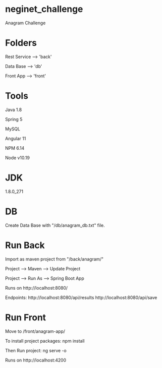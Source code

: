 # neginet_challenge
Anagram Challenge 


# Folders

Rest Service --> 'back'

Data Base --> 'db'

Front App --> 'front'



# Tools
Java 1.8

Spring 5

MySQL 

Angular 11

NPM 6.14

Node v10.19



# JDK
1.8.0_271


# DB
Create Data Base with "/db/anagram_db.txt" file.



# Run Back

Import as maven project from "/back/anagram/"

Project --> Maven --> Update Project

Project --> Run As --> Spring Boot App

Runs on http://localhost:8080/

Endpoints:
	http://localhost:8080/api/results
	http://localhost:8080/api/save



# Run Front

Move to /front/anagram-app/

To install project packages: npm install

Then Run project: ng serve -o

Runs on http://localhost:4200


